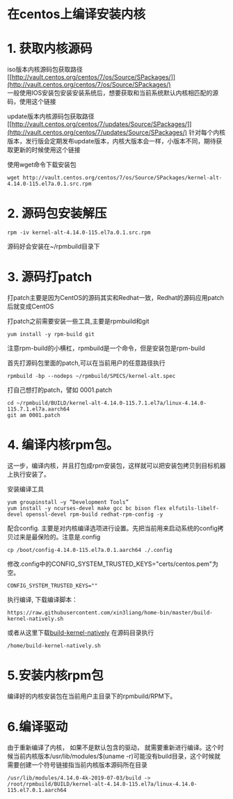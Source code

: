在centos上编译安装内核
======================

# 1. 获取内核源码

iso版本内核源码包获取路径 [[http://vault.centos.org/centos/7/os/Source/SPackages/]](http://vault.centos.org/centos/7/os/Source/SPackages/)  
一般使用IOS安装包安装安装系统后，想要获取和当前系统默认内核相匹配的源码，使用这个链接  

update版本内核源码包获取路径 [[http://vault.centos.org/centos/7/updates/Source/SPackages/]](http://vault.centos.org/centos/7/updates/Source/SPackages/)
针对每个内核版本，发行版会定期发布update版本，内核大版本会一样，小版本不同，期待获取更新的时候使用这个链接

使用wget命令下载安装包
```
wget http://vault.centos.org/centos/7/os/Source/SPackages/kernel-alt-4.14.0-115.el7a.0.1.src.rpm
```

# 2. 源码包安装解压
```
rpm -iv kernel-alt-4.14.0-115.el7a.0.1.src.rpm 
```
源码好会安装在~/rpmbuild目录下

# 3. 源码打patch
打patch主要是因为CentOS的源码其实和Redhat一致，Redhat的源码应用patch后就变成CentOS  

打patch之前需要安装一些工具,主要是rpmbuild和git
```
yum install -y rpm-build git
```
注意rpm-build的小横杠，rpmbuild是一个命令，但是安装包是rpm-build

首先打源码包里面的patch,可以在当前用户的任意路径执行
```
rpmbuild -bp --nodeps ~/rpmbuild/SPECS/kernel-alt.spec
```
打自己想打的patch，譬如 0001.patch
```
cd ~/rpmbuild/BUILD/kernel-alt-4.14.0-115.7.1.el7a/linux-4.14.0-115.7.1.el7a.aarch64
git am 0001.patch
```

# 4. 编译内核rpm包。
这一步，编译内核，并且打包成rpm安装包，这样就可以把安装包拷贝到目标机器上执行安装了。

安装编译工具
```
yum groupinstall –y “Development Tools”
yum install -y ncurses-devel make gcc bc bison flex elfutils-libelf-devel openssl-devel rpm-build redhat-rpm-config -y
```
配合config. 主要是对内核编译选项进行设置。先把当前用来启动系统的config拷贝过来是最保险的。注意是.config
```
cp /boot/config-4.14.0-115.el7a.0.1.aarch64 ./.config
```
修改.config中的CONFIG_SYSTEM_TRUSTED_KEYS="certs/centos.pem"为空。
```
CONFIG_SYSTEM_TRUSTED_KEYS=""
```
执行编译, 下载编译脚本：
```
https://raw.githubusercontent.com/xin3liang/home-bin/master/build-kernel-natively.sh
```
或者从这里下载[build-kernel-natively](script/build-kernel-natively.sh)
在源码目录执行
```
/home/build-kernel-natively.sh
```

# 5.安装内核rpm包
编译好的内核安装包在当前用户主目录下的rpmbuild/RPM下。


# 6.编译驱动
由于重新编译了内核， 如果不是默认包含的驱动， 就需要重新进行编译。这个时候当前内核版本/usr/lib/modules/$(uname -r)可能没有build目录，这个时候就需要创建一个符号链接指当前内核版本源码所在目录

```
/usr/lib/modules/4.14.0-4k-2019-07-03/build -> /root/rpmbuild/BUILD/kernel-alt-4.14.0-115.el7a/linux-4.14.0-115.el7.0.1.aarch64
```
